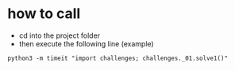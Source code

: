 # how to call

* cd into the project folder
* then execute the following line (example)
```
python3 -m timeit "import challenges; challenges._01.solve1()"
```

